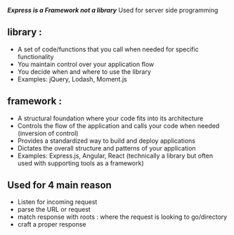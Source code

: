 ***Express is a Framework not a library***
Used for server side programming

## library : 
- A set of code/functions that you call when needed for specific functionality
- You maintain control over your application flow
- You decide when and where to use the library
- Examples: jQuery, Lodash, Moment.js

## framework : 
- A structural foundation where your code fits into its architecture
- Controls the flow of the application and calls your code when needed (inversion of control)
- Provides a standardized way to build and deploy applications
- Dictates the overall structure and patterns of your application
- Examples: Express.js, Angular, React (technically a library but often used with supporting tools as a framework)

## Used for 4 main reason
- Listen for incoming request
- parse the URL or request
- match response with roots : where the request is looking to go/directory
- craft a proper response